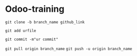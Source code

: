 # Odoo-training

`
git clone -b branch_name github_link
`

`
git add urfile
`

`
git commit -m"ur commit"
`


`
git pull origin branch_name
`
`
git push -u origin branch_name
`

